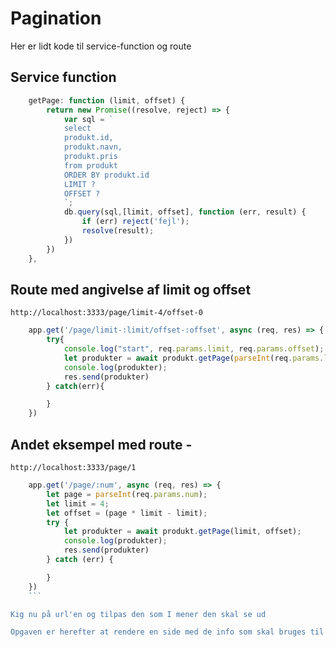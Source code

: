 # Pagination
Her er lidt kode til service-function og route

## Service function
```javascript
    getPage: function (limit, offset) {
        return new Promise((resolve, reject) => {
            var sql = `
            select 
            produkt.id,
            produkt.navn,
            produkt.pris
            from produkt 
            ORDER BY produkt.id
            LIMIT ?
            OFFSET ? 
            `;
            db.query(sql,[limit, offset], function (err, result) {
                if (err) reject('fejl');
                resolve(result);
            })
        })
    },
```

## Route med angivelse af limit og offset
`http://localhost:3333/page/limit-4/offset-0`
```javascript
    app.get('/page/limit-:limit/offset-:offset', async (req, res) => {
        try{
            console.log("start", req.params.limit, req.params.offset);
            let produkter = await produkt.getPage(parseInt(req.params.limit),parseInt(req.params.offset));
            console.log(produkter);
            res.send(produkter)
        } catch(err){

        }
    })
```

## Andet eksempel med route - 
`http://localhost:3333/page/1` 
```javascript
    app.get('/page/:num', async (req, res) => {
        let page = parseInt(req.params.num);
        let limit = 4;
        let offset = (page * limit - limit);
        try {
            let produkter = await produkt.getPage(limit, offset);
            console.log(produkter);
            res.send(produkter)
        } catch (err) {

        }
    })
    ```

Kig nu på url'en og tilpas den som I mener den skal se ud

Opgaven er herefter at rendere en side med de info som skal bruges til at generere links (1 2 3 4)
